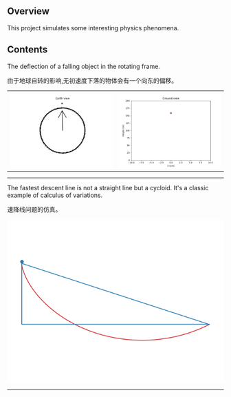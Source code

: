Overview
--------
This project simulates some interesting physics phenomena.

Contents
--------

The deflection of a falling object in the rotating frame.

由于地球自转的影响,无初速度下落的物体会有一个向东的偏移。

<table>
<tbody>
  <tr>
    <td><img src=figure/earth.gif></td>
    <td><img src=figure/ground.gif></td>
  </tr>
</tbody>
</table>

--------------------

The fastest descent line is not a straight line but a cycloid. It's a classic example of calculus of variations.

速降线问题的仿真。

![fastest_line](figure/fastest_line.gif)

-------------------------